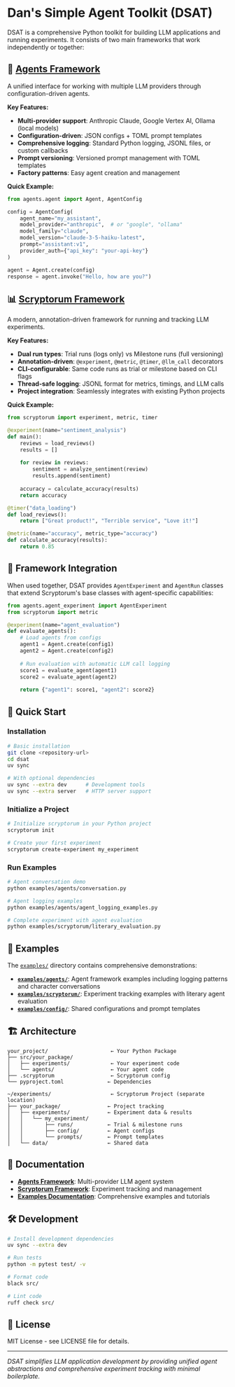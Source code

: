 # Dan's Simple Agent Toolkit (DSAT)

DSAT is a comprehensive Python toolkit for building LLM applications and running experiments. It consists of two main frameworks that work independently or together:

## 🤖 [Agents Framework](readme-agents.md)

A unified interface for working with multiple LLM providers through configuration-driven agents.

**Key Features:**
- **Multi-provider support**: Anthropic Claude, Google Vertex AI, Ollama (local models)
- **Configuration-driven**: JSON configs + TOML prompt templates
- **Comprehensive logging**: Standard Python logging, JSONL files, or custom callbacks
- **Prompt versioning**: Versioned prompt management with TOML templates
- **Factory patterns**: Easy agent creation and management

**Quick Example:**
```python
from agents.agent import Agent, AgentConfig

config = AgentConfig(
    agent_name="my_assistant",
    model_provider="anthropic",  # or "google", "ollama"
    model_family="claude", 
    model_version="claude-3-5-haiku-latest",
    prompt="assistant:v1",
    provider_auth={"api_key": "your-api-key"}
)

agent = Agent.create(config)
response = agent.invoke("Hello, how are you?")
```

## 📊 [Scryptorum Framework](readme-scryptorum.md)

A modern, annotation-driven framework for running and tracking LLM experiments.

**Key Features:**
- **Dual run types**: Trial runs (logs only) vs Milestone runs (full versioning) 
- **Annotation-driven**: `@experiment`, `@metric`, `@timer`, `@llm_call` decorators
- **CLI-configurable**: Same code runs as trial or milestone based on CLI flags
- **Thread-safe logging**: JSONL format for metrics, timings, and LLM calls
- **Project integration**: Seamlessly integrates with existing Python projects

**Quick Example:**
```python
from scryptorum import experiment, metric, timer

@experiment(name="sentiment_analysis")
def main():
    reviews = load_reviews()
    results = []
    
    for review in reviews:
        sentiment = analyze_sentiment(review)
        results.append(sentiment)
    
    accuracy = calculate_accuracy(results)
    return accuracy

@timer("data_loading")
def load_reviews():
    return ["Great product!", "Terrible service", "Love it!"]

@metric(name="accuracy", metric_type="accuracy")
def calculate_accuracy(results):
    return 0.85
```

## 🔧 Framework Integration

When used together, DSAT provides `AgentExperiment` and `AgentRun` classes that extend Scryptorum's base classes with agent-specific capabilities:

```python
from agents.agent_experiment import AgentExperiment
from scryptorum import metric

@experiment(name="agent_evaluation")
def evaluate_agents():
    # Load agents from configs
    agent1 = Agent.create(config1)
    agent2 = Agent.create(config2)
    
    # Run evaluation with automatic LLM call logging
    score1 = evaluate_agent(agent1)
    score2 = evaluate_agent(agent2) 
    
    return {"agent1": score1, "agent2": score2}
```

## 🚀 Quick Start

### Installation
```bash
# Basic installation
git clone <repository-url>
cd dsat
uv sync

# With optional dependencies
uv sync --extra dev      # Development tools
uv sync --extra server   # HTTP server support
```

### Initialize a Project
```bash
# Initialize scryptorum in your Python project
scryptorum init

# Create your first experiment
scryptorum create-experiment my_experiment
```

### Run Examples
```bash
# Agent conversation demo
python examples/agents/conversation.py

# Agent logging examples  
python examples/agents/agent_logging_examples.py

# Complete experiment with agent evaluation
python examples/scryptorum/literary_evaluation.py
```

## 📁 Examples

The [`examples/`](examples/) directory contains comprehensive demonstrations:

- **[`examples/agents/`](examples/agents/)**: Agent framework examples including logging patterns and character conversations
- **[`examples/scryptorum/`](examples/scryptorum/)**: Experiment tracking examples with literary agent evaluation
- **[`examples/config/`](examples/config/)**: Shared configurations and prompt templates

## 🏗️ Architecture

```
your_project/                    ← Your Python Package
├── src/your_package/
│   ├── experiments/             ← Your experiment code
│   └── agents/                  ← Your agent code  
├── .scryptorum                  ← Scryptorum config
└── pyproject.toml              ← Dependencies

~/experiments/                   ← Scryptorum Project (separate location)
├── your_package/               ← Project tracking
│   ├── experiments/            ← Experiment data & results
│   │   └── my_experiment/
│   │       ├── runs/           ← Trial & milestone runs
│   │       ├── config/         ← Agent configs
│   │       └── prompts/        ← Prompt templates
│   └── data/                   ← Shared data
```

## 📖 Documentation

- **[Agents Framework](readme-agents.md)**: Multi-provider LLM agent system
- **[Scryptorum Framework](readme-scryptorum.md)**: Experiment tracking and management
- **[Examples Documentation](examples/README.md)**: Comprehensive examples and tutorials

## 🛠️ Development

```bash
# Install development dependencies
uv sync --extra dev

# Run tests
python -m pytest test/ -v

# Format code
black src/

# Lint code  
ruff check src/
```

## 📄 License

MIT License - see LICENSE file for details.

---

*DSAT simplifies LLM application development by providing unified agent abstractions and comprehensive experiment tracking with minimal boilerplate.*